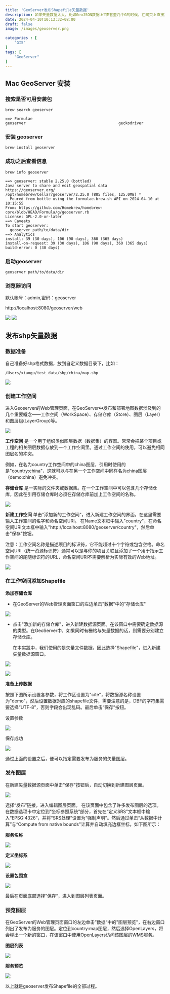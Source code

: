 ```yaml
---
title: 'GeoServer发布Shapefile矢量数据'
description: 如果矢量数据太大，比如GeoJSON数据上百M甚至几个G的时候，在网页上直接加载方式显然不合理，包括数据请求，交互等都不友好；所以可以通过GeoServer将矢量数据发布为服务加载。
date: 2024-04-10T10:13:32+08:00
draft: false
image: /images/geoserver.png

categories : [
    "GIS"
]
tags: [
    "GeoServer"
]
---
```



## Mac GeoServer 安装

### 搜索是否可用安装包
```
brew search geoserver

==> Formulae
geoserver                                         geckodriver
```
### 安装 geoserver
```
brew install geoserver
```
### 成功之后查看信息
```
brew info geoserver

==> geoserver: stable 2.25.0 (bottled)
Java server to share and edit geospatial data
https://geoserver.org/
/opt/homebrew/Cellar/geoserver/2.25.0 (885 files, 125.0MB) *
  Poured from bottle using the formulae.brew.sh API on 2024-04-10 at 10:15:55
From: https://github.com/Homebrew/homebrew-core/blob/HEAD/Formula/g/geoserver.rb
License: GPL-2.0-or-later
==> Caveats
To start geoserver:
  geoserver path/to/data/dir
==> Analytics
install: 39 (30 days), 106 (90 days), 360 (365 days)
install-on-request: 39 (30 days), 106 (90 days), 360 (365 days)
build-error: 0 (30 days)
```
### 启动geoserver
```
geoserver path/to/data/dir
```
### 浏览器访问

默认账号：admin,密码：geoserver

http://localhost:8080/geoserver/web

![](/images/geoserver-web.png)
![](/images/geoserver-web0.png)

## 发布shp矢量数据
### 数据准备

自己准备好shp格式数据，放到自定义数据目录下，比如：

```
/Users/xiaogu/test_data/shp/china/map.shp
```
![](/images/geoserver-web1.png)

### 创建工作空间

进入Geoserver的Web管理页面，在GeoServer中发布和部署地图数据涉及到的几个重要概念——工作空间（WorkSpace）、存储仓库（Store）、图层（Layer）和图层组(LayerGroup)等。

![](/images/geoserver-web2.png)

**工作空间** 是一个用于组织类似图层数据（数据集）的容器。常常会把某个项目或工程的相关图层数据存放到一个工作空间里。通过工作空间的使用，可以避免相同图层名的冲突。

例如，在名为country工作空间中的china图层，引用时使用的是"country:china"，这就可以与在另一个工作空间中同样名为china图层（demo:china）避免冲突。

**存储仓库** 是一实际的文件夹或数据集。在一个工作空间中可以包含几个存储仓库，因此在引用存储仓库时必须在存储仓库前加上工作空间的名称。

![](/images/geoserver-web3.png)

**新建工作空间** 单击"添加新的工作空间"，进入新建工作空间的界面，在这里需要输入工作空间的名字和命名空间URI。
在Name文本框中输入"country"，在命名空间URI文本框中输入"http://localhost:8080/geoserver/country"，然后单击"保存"按钮。

注意：工作空间名称是描述项目的标识符，它不能超过十个字符或包含空格。命名空间URI（统一资源标识符）通常可以是与你的项目关联且添加了一个用于指示工作空间的尾随标识符的URL，命名空间URI不需要解析为实际有效的Web地址。

![](/images/geoserver-web4.png)

### 在工作空间添加Shapefile

**添加存储仓库**

* 在GeoServer的Web管理页面窗口的左边单击"数据"中的"存储仓库"

![](/images/geoserver-web5.png)

* 点击"添加新的存储仓库"，进入新建数据源页面。在该窗口中需要确定数据源的类型。在GeoServer中，如果同时有栅格与矢量数据的话，则需要分别建立存储仓库。

   在本实践中，我们使用的是矢量文件数据，因此选择"Shapefile"，进入新建矢量数据源窗口。

![](/images/geoserver-web6.png)

![](/images/geoserver-web7.png)

**准备上传数据**

按照下图所示设置各参数，将工作区设置为"cite"，将数据源名称设置为"demo"，然后设置数据对应的shapefile文件，需要注意的是，DBF的字符集需要选择“UTF-8”，否则字段会出现乱码。最后单击“保存”按钮。

设置参数

![](/images/geoserver-web8.png)

保存成功

![](/images/geoserver-web9.png)

通过上面的设置之后，便可以指定需要发布为服务的矢量图层。

### 发布图层

在新建矢量数据源页面中单击"保存"按钮后，自动切换到新建图层页面。

![](/images/geoserver-web10.png)

选择“发布”链接，进入编辑图层页面。
在该页面中包含了许多发布图层的选项。在数据选项卡中定位到“坐标参照系统”部分，首先在“定义SRS”文本框中输入“EPSG:4326”，并将“SRS处理”设置为“强制声明”。然后通过单击“从数据中计算”与“Compute from native bounds"计算并自动填充边框坐标，如下图所示：

**服务名称**

![](/images/geoserver-web11.png)

**定义坐标系**

![](/images/geoserver-web12.png)

**设置包围盒**

![](/images/geoserver-web13.png)

最后在页面底部选择”保存“，进入到图层列表页面。

### 预览图层

在GeoServer的Web管理页面窗口的左边单击”数据“中的"图层预览"，在右边窗口列出了发布为服务的图层。定位到country:map图层，然后选择OpenLayers，将会弹出一个新的窗口，在该窗口中使用OpenLayers访问该图层的WMS服务。

**图层列表**

![](/images/geoserver-web14.png)

**服务预览**

![](/images/geoserver-web15.png)

以上就是geoserver发布Shapefile的全部过程。